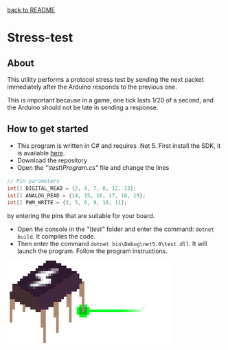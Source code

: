 [back to README](./README.md)
# Stress-test

## About
This utility performs a protocol stress test by sending the next packet immediately after the Arduino responds to the previous one.

This is important because in a game, one tick lasts 1/20 of a second, and the Arduino should not be late in sending a response.

## How to get started
* This program is written in C# and requires .Net 5. First install the SDK, it is available [here](https://dotnet.microsoft.com/download/dotnet/5.0).
* Download the repository
* Open the *"\test\Program.cs"* file and change the lines

```C#
// Pin parameters
int[] DIGITAL_READ = {2, 4, 7, 8, 12, 13};
int[] ANALOG_READ = {14, 15, 16, 17, 18, 19};
int[] PWM_WRITE = {3, 5, 6, 9, 10, 11};
```

by entering the pins that are suitable for your board.

* Open the console in the *"\test"* folder and enter the command: `dotnet build`. It compiles the code.
* Then enter the command `dotnet bin\Debug\net5.0\test.dll`. It will launch the program. Follow the program instructions.

![logo](https://raw.githubusercontent.com/KirillAldashkin/ElectricalAge-Arduino-Library/main/graphics/bottom.png)
